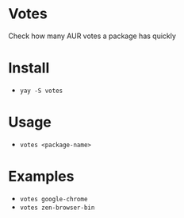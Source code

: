 # Votes
Check how many AUR votes a package has quickly
# Install
- ```yay -S votes```
# Usage
- ```votes <package-name>```
# Examples
- ```votes google-chrome```
- ```votes zen-browser-bin```
